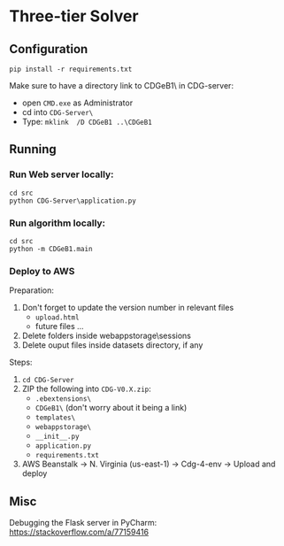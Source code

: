 # Three-tier Solver


## Configuration
```
pip install -r requirements.txt
```

Make sure to have a directory link to CDGeB1\ in CDG-server\:
- open ```CMD.exe``` as Administrator
- cd into ```CDG-Server\```
- Type: ```mklink  /D CDGeB1 ..\CDGeB1```

## Running

### Run Web server locally:
```
cd src
python CDG-Server\application.py
```


### Run algorithm locally:
```
cd src
python -m CDGeB1.main
```

### Deploy to AWS
Preparation:
1. Don't forget to update the version number in relevant files
   - ```upload.html```
   - future files ...
2. Delete folders inside webappstorage\sessions
3. Delete ouput files inside datasets directory, if any

Steps:
1. ```cd CDG-Server```
2. ZIP the following into ```CDG-V0.X.zip```:
   - ```.ebextensions\```
   - ```CDGeB1\``` (don't worry about it being a link)
   - ```templates\```
   - ```webappstorage\```
   - ```__init__.py```
   - ```application.py```
   - ```requirements.txt```
3. AWS Beanstalk -> N. Virginia (us-east-1) -> Cdg-4-env -> Upload and deploy


## Misc

Debugging the Flask server in PyCharm:
https://stackoverflow.com/a/77159416

